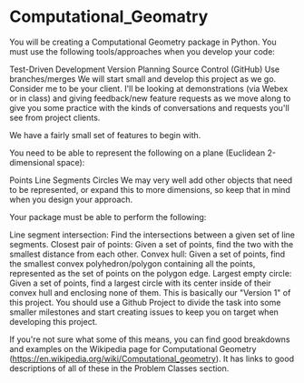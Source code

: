 # Computational_Geomatry
You will be creating a Computational Geometry package in Python. You must use the following tools/approaches when you develop your code:

Test-Driven Development
Version Planning 
Source Control (GitHub)
Use branches/merges
We will start small and develop this project as we go. Consider me to be your client. I'll be looking at demonstrations (via Webex or in class) and giving feedback/new feature requests as we move along to give you some practice with the kinds of conversations and requests you'll see from project clients. 

We have a fairly small set of features to begin with. 

You need to be able to represent the following on a plane (Euclidean 2-dimensional space):

Points
Line Segments
Circles
We may very well add other objects that need to be represented, or expand this to more dimensions, so keep that in mind when you design your approach. 

Your package must be able to perform the following:

Line segment intersection: Find the intersections between a given set of line segments.
Closest pair of points: Given a set of points, find the two with the smallest distance from each other.
Convex hull: Given a set of points, find the smallest convex polyhedron/polygon containing all the points, represented as the set of points on the polygon edge.
Largest empty circle: Given a set of points, find a largest circle with its center inside of their convex hull and enclosing none of them.
This is basically our "Version 1" of this project. You should use a Github Project to divide the task into some smaller milestones and start creating issues to keep you on target when developing this project. 

If you're not sure what some of this means, you can find good breakdowns and examples on the Wikipedia page for Computational Geometry (https://en.wikipedia.org/wiki/Computational_geometry). It has links to good descriptions of all of these in the Problem Classes section.

